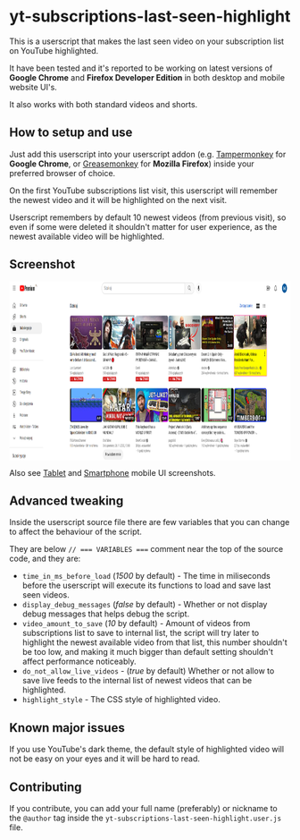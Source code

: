 # yt-subscriptions-last-seen-highlight
This is a userscript that makes the last seen video on your subscription list on YouTube highlighted.

It have been tested and it's reported to be working on latest versions of **Google Chrome** and **Firefox Developer Edition** in both desktop and mobile website UI's.

It also works with both standard videos and shorts.

## How to setup and use

Just add this userscript into your userscript addon (e.g. [Tampermonkey](https://www.tampermonkey.net/) for **Google Chrome**, or [Greasemonkey](https://www.greasespot.net/) for **Mozilla Firefox**) inside your preferred browser of choice.

On the first YouTube subscriptions list visit, this userscript will remember the newest video and it will be highlighted on the next visit.

Userscript remembers by default 10 newest videos (from previous visit), so even if some were deleted it shouldn't matter for user experience, as the newest available video will be highlighted.

## Screenshot
  <img alt="Desktop UI screenshot" align="center" src="/screenshots/desktop.png" height="320px">
  
  Also see [Tablet](/screenshots/mobile-1.png) and [Smartphone](/screenshots/mobile-2.png) mobile UI screenshots.

## Advanced tweaking
Inside the userscript source file there are few variables that you can change to affect the behaviour of the script.

They are below `// === VARIABLES ===` comment near the top of the source code, and they are:

* `time_in_ms_before_load` (*1500* by default) - The time in miliseconds before the userscript will execute its functions to load and save last seen videos.
* `display_debug_messages` (*false* by default) - Whether or not display debug messages that helps debug the script.
* `video_amount_to_save` (*10* by default) - Amount of videos from subscriptions list to save to internal list, the script will try later to highlight the newest available video from that list, this number shouldn't be too low, and making it much bigger than default setting shouldn't affect performance noticeably. 
* `do_not_allow_live_videos` - (*true* by default) Whether or not allow to save live feeds to the internal list of newest videos that can be highlighted.
* `highlight_style` - The CSS style of highlighted video.

## Known major issues

If you use YouTube's dark theme, the default style of highlighted video will not be easy on your eyes and it will be hard to read.

## Contributing

If you contribute, you can add your full name (preferably) or nickname to the `@author` tag inside the `yt-subscriptions-last-seen-highlight.user.js` file.
